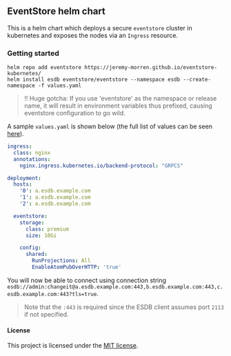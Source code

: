 ## EventStore helm chart

This is a helm chart which deploys a secure `eventstore` cluster in kubernetes and exposes the nodes via an `Ingress` resource.

### Getting started

```shell
helm repo add eventstore https://jeremy-morren.github.io/eventstore-kubernetes/
helm install esdb eventstore/eventstore --namespace esdb --create-namespace -f values.yaml
```

> :bangbang: Huge gotcha: If you use 'eventstore' as the namespace or release name, it will result in environment variables thus prefixed, causing eventstore configuration to go wild.

A sample `values.yaml` is shown below (the full list of values can be seen [here](es-kubernetes/values.yaml)).

```yaml
ingress:
  class: nginx
  annotations:
    nginx.ingress.kubernetes.io/backend-protocol: "GRPCS"

deployment:
  hosts:
    '0': a.esdb.example.com
    '1': a.esdb.example.com
    '2': a.esdb.example.com

  eventstore:
    storage:
      class: premium
      size: 10Gi

    config:
      shared:
        RunProjections: All
        EnableAtomPubOverHTTP: 'true'

```

You will now be able to connect using connection string `esdb://admin:changeit@a.esdb.example.com:443,b.esdb.example.com:443,c.esdb.example.com:443?tls=true`. 

> Note that the `:443` is required since the ESDB client assumes port `2113` if not specified.

#### License
This project is licensed under the [MIT license](/LICENSE).